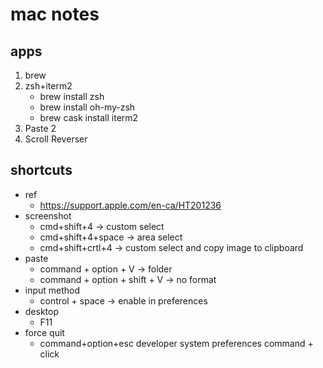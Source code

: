 # mac notes
## apps
1. brew
1. zsh+iterm2
    * brew install zsh
    * brew install oh-my-zsh
    * brew cask install iterm2
1. Paste 2
1. Scroll Reverser

## shortcuts

* ref
  * https://support.apple.com/en-ca/HT201236
* screenshot
  * cmd+shift+4 -> custom select
  * cmd+shift+4+space -> area select
  * cmd+shift+crtl+4 -> custom select and copy image to clipboard
* paste
  * command + option + V -> folder
  * command + option + shift + V -> no format
* input method
  * control + space -> enable in preferences
* desktop
  * F11
* force quit
  * command+option+esc
    developer system preferences
    command + click
